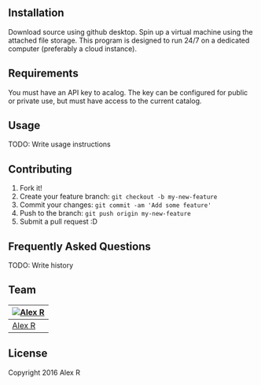 ## Installation

Download source using github desktop.
Spin up a virtual machine using the attached file storage.
This program is designed to run 24/7 on a dedicated computer (preferably a cloud instance).

## Requirements

You must have an API key to acalog. The key can be configured for public or private use, but must have access to the current catalog.

## Usage

TODO: Write usage instructions

## Contributing

1. Fork it!
2. Create your feature branch: `git checkout -b my-new-feature`
3. Commit your changes: `git commit -am 'Add some feature'`
4. Push to the branch: `git push origin my-new-feature`
5. Submit a pull request :D

## Frequently Asked Questions

TODO: Write history

## Team

[![Alex R](http://gravatar.com/avatar/d36a92237c75c5337c17b60d90686bf9?s=144)](https://waynenterpries.com) |
---|
[Alex R](https://waynenterprises.com) |

## License

Copyright 2016 Alex R